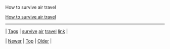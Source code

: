 <!--
title: How to survive air travel
date: 2020-06-28T15:27:00.355Z
tags: survive, air, travel, link
-->


How to survive air travel

[How to survive air travel](http://bonus.kottke.org/post/92640174643/how-to-survive-air-travel)

<!--BOTTOM-POST-NAVIGATION-->
---

| [Tags](tags.md) | [survive](tag-survive.md) [air](tag-air.md) [travel](tag-travel.md) [link](tag-link.md) |

| [Newer](92641728364.md) | [Top](index.md) | [Older](92650208957.md) |